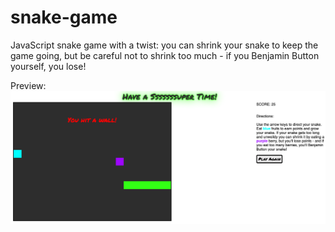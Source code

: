 # snake-game
JavaScript snake game with a twist: you can shrink your snake to keep the game going, but be careful not to shrink too much - if you Benjamin Button yourself, you lose!

Preview:
<img src="https://github.com/codecopycoffee/snake-game/blob/master/snake-preview.png" alt="snake game with a green snake block touching a wall, red and blue fruit blocks, and red text that says You Lose on the game board">
